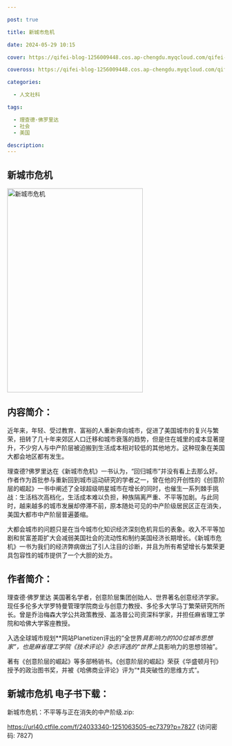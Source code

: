 ```yaml
---

post: true

title: 新城市危机

date: 2024-05-29 10:15

cover: https://qifei-blog-1256009448.cos.ap-chengdu.myqcloud.com/qifei-blog/65b4e09d871b83018ac36ef4.jpg

coveross: https://qifei-blog-1256009448.cos.ap-chengdu.myqcloud.com/qifei-blog/65b4e09d871b83018ac36ef4.jpg

categories:

  - 人文社科

tags:

  - 理查德·佛罗里达
  - 社会
  - 美国

description:
---
```




## 新城市危机
<img alt="新城市危机 " class="aligncenter loaded" data-was-processed="true" decoding="async" fetchpriority="high" height="471" src="https://qifei-blog-1256009448.cos.ap-chengdu.myqcloud.com/qifei-blog/65b4e09d871b83018ac36ef4.jpg " style="cursor: zoom-in;" width="314"/>

## 内容简介：

近年来，年轻、受过教育、富裕的人重新奔向城市，促进了美国城市的复兴与繁荣，扭转了几十年来郊区人口迁移和城市衰落的趋势，但是住在城里的成本显著提升，不少穷人与中产阶层被迫搬到生活成本相对较低的其他地方。这种现象在美国大都会地区都有发生。

理查德?佛罗里达在《新城市危机》一书认为，“回归城市”并没有看上去那么好。作者作为首批参与重新回到城市运动研究的学者之一，曾在他的开创性的《创意阶层的崛起》一书中阐述了全球超级明星城市在增长的同时，也催生一系列棘手挑战：生活档次高档化，生活成本难以负担，种族隔离严重、不平等加剧。与此同时，越来越多的城市发展却停滞不前，原本随处可见的中产阶级居民区正在消失，美国大都市中产阶层普遍萎缩。

大都会城市的问题只是在当今城市化知识经济深刻危机背后的表象。收入不平等加剧和贫富差距扩大会减弱美国社会的流动性和制约美国经济长期增长。《新城市危机》一书为我们的经济弊病做出了引人注目的诊断，并且为所有希望增长与繁荣更具包容性的城市提供了一个大胆的处方。

## 作者简介：

理查德·佛罗里达 美国著名学者，创意阶层集团创始人、世界著名创意经济学家。现任多伦多大学罗特曼管理学院商业与创意力教授、多伦多大学马丁繁荣研究所所长。曾是乔治梅森大学公共政策教授、盖洛普公司资深科学家，并担任麻省理工学院和哈佛大学客座教授。

入选全球城市规划**网站Planetizen评出的“全世界*具影响力的100位城市思想家”，也是麻省理工学院《技术评论》杂志评选的“世界上*具影响力的思想领袖”。

著有《创意阶层的崛起》等多部畅销书。《创意阶层的崛起》荣获《华盛顿月刊》授予的政治图书奖，并被《哈佛商业评论》评为“*具突破性的思维方式”。

## 新城市危机 电子书下载：



新城市危机：不平等与正在消失的中产阶级.zip: 

https://url40.ctfile.com/f/24033340-1251063505-ec7379?p=7827 (访问密码: 7827)
